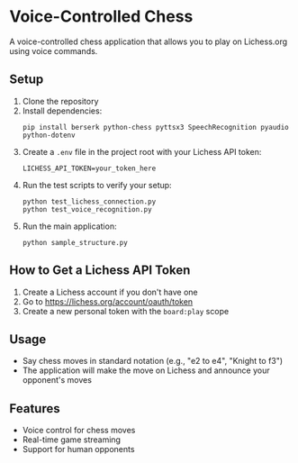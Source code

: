 # Voice-Controlled Chess

A voice-controlled chess application that allows you to play on Lichess.org using voice commands.

## Setup

1. Clone the repository
2. Install dependencies:
   ```
   pip install berserk python-chess pyttsx3 SpeechRecognition pyaudio python-dotenv
   ```
3. Create a `.env` file in the project root with your Lichess API token:
   ```
   LICHESS_API_TOKEN=your_token_here
   ```
4. Run the test scripts to verify your setup:
   ```
   python test_lichess_connection.py
   python test_voice_recognition.py
   ```
5. Run the main application:
   ```
   python sample_structure.py
   ```

## How to Get a Lichess API Token

1. Create a Lichess account if you don't have one
2. Go to https://lichess.org/account/oauth/token
3. Create a new personal token with the `board:play` scope

## Usage

- Say chess moves in standard notation (e.g., "e2 to e4", "Knight to f3")
- The application will make the move on Lichess and announce your opponent's moves

## Features

- Voice control for chess moves
- Real-time game streaming
- Support for human opponents 